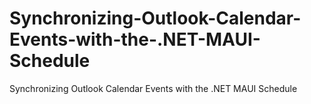 # Synchronizing-Outlook-Calendar-Events-with-the-.NET-MAUI-Schedule
Synchronizing Outlook Calendar Events with the .NET MAUI Schedule
